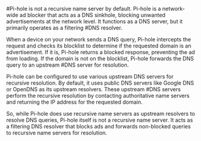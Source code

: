 #Pi-hole is not a recursive name server by default. Pi-hole is a network-wide ad blocker that acts as a DNS sinkhole, blocking unwanted advertisements at the network level. It functions as a DNS server, but it primarily operates as a filtering #DNS resolver.

When a device on your network sends a DNS query, Pi-hole intercepts the request and checks its blocklist to determine if the requested domain is an advertisement. If it is, Pi-hole returns a blocked response, preventing the ad from loading. If the domain is not on the blocklist, Pi-hole forwards the DNS query to an upstream #DNS server for resolution.

Pi-hole can be configured to use various upstream DNS servers for recursive resolution. By default, it uses public DNS servers like Google DNS or OpenDNS as its upstream resolvers. These upstream #DNS servers perform the recursive resolution by contacting authoritative name servers and returning the IP address for the requested domain.

So, while Pi-hole does use recursive name servers as upstream resolvers to resolve DNS queries, Pi-hole itself is not a recursive name server. It acts as a filtering DNS resolver that blocks ads and forwards non-blocked queries to recursive name servers for resolution.